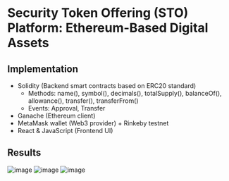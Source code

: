 # Security Token Offering (STO) Platform: Ethereum-Based Digital Assets

## Implementation
- Solidity (Backend smart contracts based on ERC20 standard)
  -  Methods: name(), symbol(), decimals(), totalSupply(), balanceOf(), allowance(), transfer(), transferFrom()
  -  Events: Approval, Transfer 
- Ganache (Ethereum client)
- MetaMask wallet (Web3 provider) + Rinkeby testnet 
- React & JavaScript (Frontend UI)
## Results
![image](https://user-images.githubusercontent.com/78432605/118181357-a9b54f00-b405-11eb-8787-85c0f2b86b41.png)
![image](https://user-images.githubusercontent.com/78432605/118181466-cc476800-b405-11eb-9d95-d0602e4f4bc4.png)
![image](https://user-images.githubusercontent.com/78432605/118218634-dd17ce00-b445-11eb-9c9e-fe3bd1f77f4f.png)
